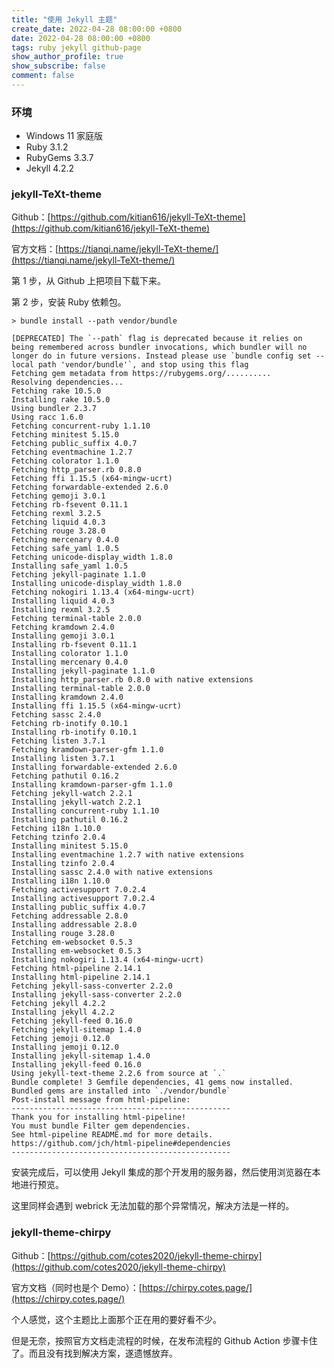 ```yaml
---
title: "使用 Jekyll 主题"
create_date: 2022-04-28 08:00:00 +0800
date: 2022-04-28 08:00:00 +0800
tags: ruby jekyll github-page
show_author_profile: true
show_subscribe: false
comment: false
---
```


### 环境

- Windows 11 家庭版
- Ruby 3.1.2
- RubyGems 3.3.7
- Jekyll 4.2.2

### jekyll-TeXt-theme

Github：[https://github.com/kitian616/jekyll-TeXt-theme](https://github.com/kitian616/jekyll-TeXt-theme)

官方文档：[https://tianqi.name/jekyll-TeXt-theme/](https://tianqi.name/jekyll-TeXt-theme/)

第 1 步，从 Github 上把项目下载下来。

第 2 步，安装 Ruby 依赖包。

```
> bundle install --path vendor/bundle

[DEPRECATED] The `--path` flag is deprecated because it relies on being remembered across bundler invocations, which bundler will no longer do in future versions. Instead please use `bundle config set --local path 'vendor/bundle'`, and stop using this flag
Fetching gem metadata from https://rubygems.org/..........
Resolving dependencies...
Fetching rake 10.5.0
Installing rake 10.5.0
Using bundler 2.3.7
Using racc 1.6.0
Fetching concurrent-ruby 1.1.10
Fetching minitest 5.15.0
Fetching public_suffix 4.0.7
Fetching eventmachine 1.2.7
Fetching colorator 1.1.0
Fetching http_parser.rb 0.8.0
Fetching ffi 1.15.5 (x64-mingw-ucrt)
Fetching forwardable-extended 2.6.0
Fetching gemoji 3.0.1
Fetching rb-fsevent 0.11.1
Fetching rexml 3.2.5
Fetching liquid 4.0.3
Fetching rouge 3.28.0
Fetching mercenary 0.4.0
Fetching safe_yaml 1.0.5
Fetching unicode-display_width 1.8.0
Installing safe_yaml 1.0.5
Fetching jekyll-paginate 1.1.0
Installing unicode-display_width 1.8.0
Fetching nokogiri 1.13.4 (x64-mingw-ucrt)
Installing liquid 4.0.3
Installing rexml 3.2.5
Fetching terminal-table 2.0.0
Fetching kramdown 2.4.0
Installing gemoji 3.0.1
Installing rb-fsevent 0.11.1
Installing colorator 1.1.0
Installing mercenary 0.4.0
Installing jekyll-paginate 1.1.0
Installing http_parser.rb 0.8.0 with native extensions
Installing terminal-table 2.0.0
Installing kramdown 2.4.0
Installing ffi 1.15.5 (x64-mingw-ucrt)
Fetching sassc 2.4.0
Fetching rb-inotify 0.10.1
Installing rb-inotify 0.10.1
Fetching listen 3.7.1
Fetching kramdown-parser-gfm 1.1.0
Installing listen 3.7.1
Installing forwardable-extended 2.6.0
Fetching pathutil 0.16.2
Installing kramdown-parser-gfm 1.1.0
Fetching jekyll-watch 2.2.1
Installing jekyll-watch 2.2.1
Installing concurrent-ruby 1.1.10
Installing pathutil 0.16.2
Fetching i18n 1.10.0
Fetching tzinfo 2.0.4
Installing minitest 5.15.0
Installing eventmachine 1.2.7 with native extensions
Installing tzinfo 2.0.4
Installing sassc 2.4.0 with native extensions
Installing i18n 1.10.0
Fetching activesupport 7.0.2.4
Installing activesupport 7.0.2.4
Installing public_suffix 4.0.7
Fetching addressable 2.8.0
Installing addressable 2.8.0
Installing rouge 3.28.0
Fetching em-websocket 0.5.3
Installing em-websocket 0.5.3
Installing nokogiri 1.13.4 (x64-mingw-ucrt)
Fetching html-pipeline 2.14.1
Installing html-pipeline 2.14.1
Fetching jekyll-sass-converter 2.2.0
Installing jekyll-sass-converter 2.2.0
Fetching jekyll 4.2.2
Installing jekyll 4.2.2
Fetching jekyll-feed 0.16.0
Fetching jekyll-sitemap 1.4.0
Fetching jemoji 0.12.0
Installing jemoji 0.12.0
Installing jekyll-sitemap 1.4.0
Installing jekyll-feed 0.16.0
Using jekyll-text-theme 2.2.6 from source at `.`
Bundle complete! 3 Gemfile dependencies, 41 gems now installed.
Bundled gems are installed into `./vendor/bundle`
Post-install message from html-pipeline:
-------------------------------------------------
Thank you for installing html-pipeline!
You must bundle Filter gem dependencies.
See html-pipeline README.md for more details.
https://github.com/jch/html-pipeline#dependencies
-------------------------------------------------
```

安装完成后，可以使用 Jekyll 集成的那个开发用的服务器，然后使用浏览器在本地进行预览。

这里同样会遇到 webrick 无法加载的那个异常情况，解决方法是一样的。

### jekyll-theme-chirpy

Github：[https://github.com/cotes2020/jekyll-theme-chirpy](https://github.com/cotes2020/jekyll-theme-chirpy)

官方文档（同时也是个 Demo）：[https://chirpy.cotes.page/](https://chirpy.cotes.page/)

个人感觉，这个主题比上面那个正在用的要好看不少。

但是无奈，按照官方文档走流程的时候，在发布流程的 Github Action 步骤卡住了。而且没有找到解决方案，遂遗憾放弃。
